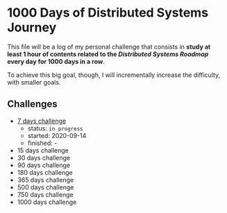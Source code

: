 # 1000 Days of Distributed Systems Journey

This file will be a log of my personal challenge that consists in **study at least 1 hour of contents related to the _Distributed Systems Roadmap_ every day for 1000 days in a row**.

To achieve this big goal, though, I will incrementally increase the difficulty, with smaller goals.

## Challenges

- [7 days challenge](7-days.md)
  - status: `in progress`
  - started: 2020-09-14
  - finished: -
- 15 days challenge
- 30 days challenge
- 90 days challenge
- 180 days challenge
- 365 days challenge
- 500 days challenge
- 750 days challenge
- 1000 days challenge
